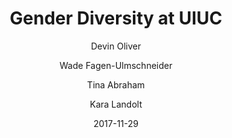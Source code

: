 ---
title: Gender Diversity at UIUC

external-url: http://waf.cs.illinois.edu/discovery/Gender-Diversity-at-UIUC/
external-img: http://waf.cs.illinois.edu/discovery/Gender-Diversity-at-UIUC/web/ss_social.png

date: 2017-11-29

author:
- Devin Oliver
- Wade Fagen-Ulmschneider
- Tina Abraham
- Kara Landolt
---